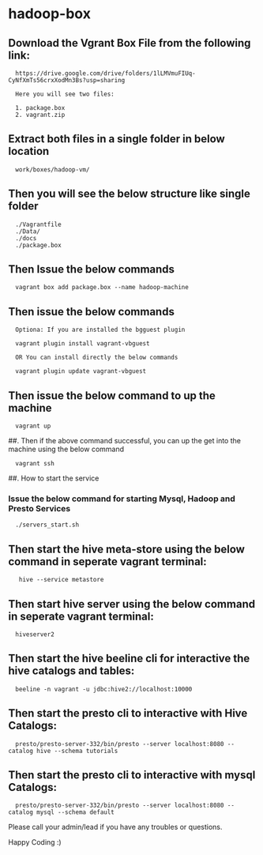 # hadoop-box


## Download the Vgrant Box File from the following link:

      https://drive.google.com/drive/folders/1lLMVmuFIUq-CyNfXmTs56crxXodMn3Bs?usp=sharing
      
      Here you will see two files:
      
      1. package.box
      2. vagrant.zip

## Extract both files in a single folder  in below location

      work/boxes/hadoop-vm/
      
## Then you will see the below structure like single folder

      ./Vagrantfile
      ./Data/
      ./docs
      ./package.box
      
      
## Then Issue the below commands

      vagrant box add package.box --name hadoop-machine
## Then issue the below commands

      Optiona: If you are installed the bgguest plugin
      
      vagrant plugin install vagrant-vbguest
      
      OR You can install directly the below commands
   
      vagrant plugin update vagrant-vbguest
      
      
## Then issue the below command to up the machine

      vagrant up
      
##. Then if the above command successful, you can up the get into the machine using the below command

      vagrant ssh
      
##. How to start the service

### Issue the below command for starting Mysql, Hadoop and Presto Services

      ./servers_start.sh 
      
## Then start the hive meta-store using the below command in seperate vagrant terminal:

       hive --service metastore
       
## Then start hive server using the below command in seperate vagrant terminal:

      hiveserver2
      
## Then start the hive beeline cli for interactive the hive catalogs and tables:

      beeline -n vagrant -u jdbc:hive2://localhost:10000
      
## Then start the presto cli to interactive with Hive Catalogs:

      presto/presto-server-332/bin/presto --server localhost:8080 --catalog hive --schema tutorials
      
## Then start the presto cli to interactive with mysql Catalogs:

      presto/presto-server-332/bin/presto --server localhost:8080 --catalog mysql --schema default
      
Please call your admin/lead if you have any troubles or questions.

Happy Coding :)
      
